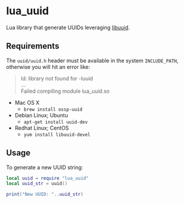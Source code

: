 # lua_uuid

Lua library that generate UUIDs leveraging [libuuid](http://linux.die.net/man/3/libuuid).

## Requirements

The `uuid/uuid.h` header must be available in the system `INCLUDE_PATH`, otherwise you will hit an error like:

> ld: library not found for -luuid  
> …  
> Failed compiling module lua_uuid.so

* Mac OS X
  * `brew install ossp-uuid`
* Debian Linux; Ubuntu
  * `apt-get install uuid-dev`
* Redhat Linux; CentOS
  * `yum install libuuid-devel`


## Usage

To generate a new UUID string:

```lua
local uuid = require "lua_uuid"
local uuid_str = uuid()

print("New UUID: "..uuid_str)
```
